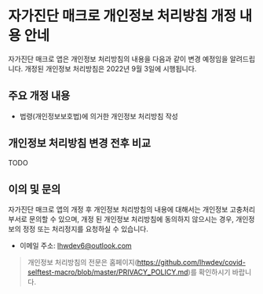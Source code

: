 # 자가진단 매크로 개인정보 처리방침 개정 내용 안네

자가진단 매크로 앱은 개인정보 처리방침의 내용을 다음과 같이 변경 예정임을 알려드립니다. 개정된 개인정보 처리방침은 2022년 9월 3일에 시행됩니다.

## 주요 개정 내용

- 법령(개인정보보호법)에 의거한 개인정보 처리방침 작성

## 개인정보 처리방침 변경 전후 비교

TODO

## 이의 및 문의

자가진단 매크로 앱의 개정 후 개인정보 처리방침의 내용에 대해서는 개인정보 고충처리 부서로 문의할 수 있으며, 개정 된 개인정보 처리방침에 동의하지 않으시는 경우, 개인정보의 정정 또는 처리정지를 요청하실 수 있습니다.

* 이메일 주소: lhwdev6@outlook.com

> 개인정보 처리방침의 전문은 홈페이지(https://github.com/lhwdev/covid-selftest-macro/blob/master/PRIVACY_POLICY.md)를 확인하시기 바랍니다.